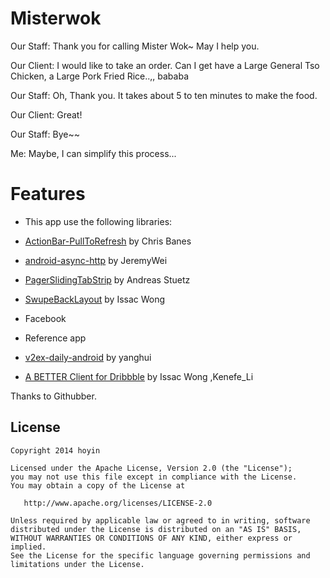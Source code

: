 Misterwok
=========

Our Staff: Thank you for calling Mister Wok~ May I help you.

Our Client: I would like to take an order. Can I get have a Large General Tso Chicken, a Large Pork Fried Rice..,, bababa

Our Staff: Oh, Thank you. It takes about 5 to ten minutes to make the food.

Our Client: Great!

Our Staff: Bye~~

Me: Maybe, I can simplify this process...

Features
=========
 * This app use the following libraries:
  * [ActionBar-PullToRefresh](https://github.com/chrisbanes/ActionBar-PullToRefresh) by Chris Banes
  * [android-async-http](https://github.com/JeremyWei/android-async-http-1.4.3) by JeremyWei
  * [PagerSlidingTabStrip](https://github.com/astuetz/PagerSlidingTabStrip) by Andreas Stuetz 
  * [SwupeBackLayout](https://github.com/Issacw0ng/SwipeBackLayout) by Issac Wong
  * Facebook

 * Reference app
  * [v2ex-daily-android](https://github.com/hoyin258/v2ex-daily-android) by yanghui
  * [A BETTER Client for Dribbble](https://github.com/Issacw0ng/Dribbo) by Issac Wong ,Kenefe_Li

Thanks to Githubber.


## License

    Copyright 2014 hoyin

    Licensed under the Apache License, Version 2.0 (the "License");
    you may not use this file except in compliance with the License.
    You may obtain a copy of the License at

       http://www.apache.org/licenses/LICENSE-2.0

    Unless required by applicable law or agreed to in writing, software
    distributed under the License is distributed on an "AS IS" BASIS,
    WITHOUT WARRANTIES OR CONDITIONS OF ANY KIND, either express or implied.
    See the License for the specific language governing permissions and
    limitations under the License.
